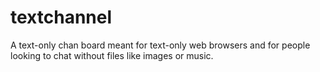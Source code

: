 textchannel
===========

A text-only chan board meant for text-only web browsers and for people looking to chat without files like images or music.